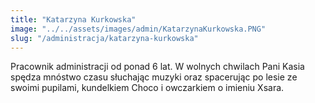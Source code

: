 ```yaml
---
title: "Katarzyna Kurkowska"
image: "../../assets/images/admin/KatarzynaKurkowska.PNG"
slug: "/administracja/katarzyna-kurkowska"
---
```


Pracownik administracji od ponad 6 lat. W wolnych chwilach Pani Kasia spędza mnóstwo czasu słuchając muzyki oraz spacerując po lesie ze swoimi pupilami, kundelkiem Choco i owczarkiem o imieniu Xsara.


